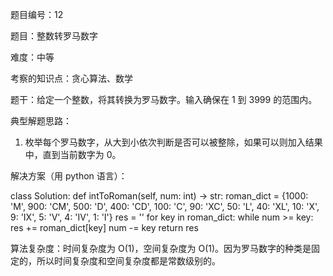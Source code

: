 题目编号：12

题目：整数转罗马数字

难度：中等

考察的知识点：贪心算法、数学

题干：给定一个整数，将其转换为罗马数字。输入确保在 1 到 3999 的范围内。

典型解题思路：

1. 枚举每个罗马数字，从大到小依次判断是否可以被整除，如果可以则加入结果中，直到当前数字为 0。

解决方案（用 python 语言）：

class Solution:
    def intToRoman(self, num: int) -> str:
        roman_dict = {1000: 'M', 900: 'CM', 500: 'D', 400: 'CD', 100: 'C', 90: 'XC', 50: 'L', 40: 'XL', 10: 'X', 9: 'IX', 5: 'V', 4: 'IV', 1: 'I'}
        res = ''
        for key in roman_dict:
            while num >= key:
                res += roman_dict[key]
                num -= key
        return res

算法复杂度：时间复杂度为 O(1)，空间复杂度为 O(1)。因为罗马数字的种类是固定的，所以时间复杂度和空间复杂度都是常数级别的。
